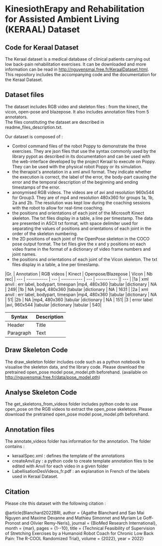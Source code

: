 # KinesiothErapy and Rehabilitation for Assisted Ambient Living (KERAAL) Dataset


## Code for Keraal Dataset

The Keraal dataset is a medical database of clinical patients carrying out low back-pain rehabilitation exercises. It can be downloaded and more information can be read in http://nguyensmai.free.fr/KeraalDataset.html.
This repository  includes the accompanying code and the documentation for the Keraal Dataset.


## Dataset files

The dataset includes RGB video and skeleton files : from the kinect, the vicon, open-pose and blazepose. It also includes annotation files from 5 annotators.  
The files constituting the dataset are described in readme_files_description.txt.

Our dataset is composed of :

* Control command files of the robot Poppy to demonstrate the three exercises. They are json files that use the syntax commonly used by the library pypot as described in its documentation and can be used with the web-interface developed by the project Keraal to execute on Poppy. They can be used with the physical robot Poppy or its simulation.
* the therapist's annotation in a xml anvil format. They indicate  whether the execution is correct, the label of the error, the body-part causing the error and the temporal description of the beginning and ending timestamps of the error.
* anonymised RGB videos. The videos are of avi and resolution 960x544 for Group3. They are of mp4  and resolution 480x360 for groups 1a, 1b, 2a and 2b. The resolution was kept low during the coaching sessions with the robot to allow for real-time coaching. 
* the positions and orientations of each joint of the Microsoft Kinect skeleton.  The txt files display in a table, a line per timestamp. The data are presented in ASCII txt format, with space delimiter used for separating the values of positions and orientations of each joint in the order of the skeleton numbering.
* the 2D positions of each joint of the OpenPose skeleton in the COCO pose output format. The txt files give the x and y positions on each video frame in the format of a dictionary of video frame numbers and joint names.
* the positions and orientations of each joint of the Vicon skeleton.  The txt files display in a table,  a line per timestamp.



|Gr. | Annotation | RGB videos | Kinect  | Openpose/Blazepose  | Vicon | Nb rec|
| --- | ----------- | --- | ----------- | --- | ----------- || --- |
|1a | xml anvil : err label, bodypart, timespan |mp4, 480x360 |tabular |dictionary | NA | 249|
|1b | NA |mp4, 480x360 |tabular |dictionary | NA | 1631 |
|2a | xml anvil : err label, bodypart, timespan |mp4, 480x360 |tabular |dictionary | NA | 51|
|2b | NA |mp4, 480x360 |tabular |dictionary | NA | 151|
|3 | error label |avi, 960x544 |tabular |dictionary |tabular | 540|


|Syntax | Description|
| --- | ----------- |
| Header | Title |
| Paragraph | Text |


## Draw Skeleton Code

The draw_skeleton folder includes  code such as a python notebook to visualise the skeleton data, and the library code.
Please download the pretrained open_pose model pose_model.pth beforehand. (available on http://nguyensmai.free.fr/data/pose_model.pth)


## Analyse Skeleton Code

The get_skeletons_from_videos folder includes python code to use open_pose on the RGB videos to extract the open_pose skeletons.
Please download the pretrained open_pose model pose_model.pth beforehand.

## Annotation files

The annotate_videos folder has information for the annotation. The folder contains :

* keraalSpec.xml : defines the template of the annotations
* createAnvil.py : a python code to create template annotation files to be edited with Anvil for each video in a given folder
* LabellisationDesVideos_fr.pdf : an explanation in French of the labels used in Keraal Dataset.

## Citation

Please cite this dataset with the following citation :


@article{Blanchard2022BRI,
	author = {Agathe Blanchard and Sao Mai Nguyen and Maxime Devanne and Mathieu Simonnet and Myriam Le Goff-Pronost and Olivier Remy-Neris},
	journal = {BioMed Research International},
	month = {mar},
	pages = {1--10},
	title = {Technical Feasibility of Supervision of Stretching Exercises by a Humanoid Robot Coach for Chronic Low Back Pain: The R-COOL Randomized Trial},
	volume = {2022},
	year = 2022}

 
